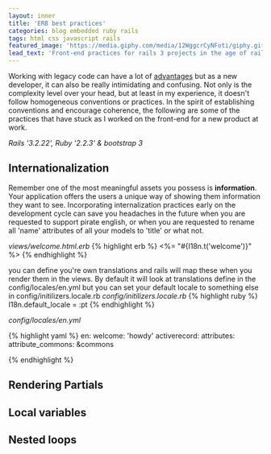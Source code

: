 ```yaml
---
layout: inner
title: 'ERB best practices'
categories: blog embedded ruby rails
tags: html css javascript rails
featured_image: 'https://media.giphy.com/media/12WggcrCyNFoti/giphy.gif'
lead_text: 'Front-end practices for rails 3 projects in the age of rails 5'
---
```

Working with legacy code can have a lot of [advantages](http://blog.arkency.com/2015/10/advantages-of-working-on-a-legacy-rails-application/) but as a new developer, it can also be really intimidating and confusing. Not only is the complexity level over your head, but at least in my experience, it doesn't follow homogeneous conventions or practices. In the spirit of establishing conventions and encourage coherence, the following are some of the practices that have stuck as I worked on the front-end for a new product at work.

*Rails '3.2.22', Ruby '2.2.3' & bootstrap 3*

  Internationalization
------
   Remember one of the most meaningful assets you possess is **information**. Your application offers the users a unique way of showing them information they want to see. Incorporating internalization practices early on the development cycle can save you headaches in the future when you are requested to support pirate english, or when you are requested to rename all 'name' attributes of all your models to 'title' or what not.

   *views/welcome.html.erb*
   {% highlight erb %}
    <%= "#{I18n.t('welcome')}" %>
   {% endhighlight %}


   you can define you're own translations and rails will map these when you render them in the views. By default it will look at translations define in the config/locales/en.yml but you can set your default locale to something else in config/initilizers.locale.rb
   *config/initilizers.locale.rb*
   {% highlight ruby %}
    I18n.default_locale = :pt
   {% endhighlight %}

   *config/locales/en.yml*

   {% highlight yaml %}
   en:
      welcome: 'howdy'
      activerecord:
        attributes:
          attribute_commons: &commons

   {% endhighlight %}

 Rendering Partials
------

 Local variables
------

 Nested loops
------

